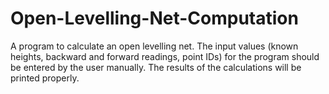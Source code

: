 # Open-Levelling-Net-Computation
A program to calculate an open levelling net. The input values (known heights, backward and forward readings, point IDs)
for the program should be entered by the user manually. The results of the calculations will be printed properly.

